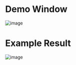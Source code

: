 # Demo Window

![image](https://github.com/user-attachments/assets/9291d218-d685-4c99-baa6-b9d5509568a6)

# Example Result

![image](https://github.com/user-attachments/assets/778e348d-6ea6-4e98-b980-36b481dd77c3)
